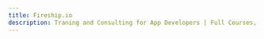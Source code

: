 ```yaml
---
title: Fireship.io
description: Traning and Consulting for App Developers | Full Courses, Video Lessons, and Chat 
---
```

